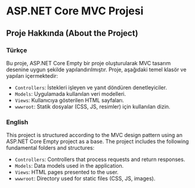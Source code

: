﻿# ASP.NET Core MVC Projesi

## Proje Hakkında (About the Project)

### Türkçe
Bu proje, ASP.NET Core Empty bir proje oluşturularak MVC tasarım desenine uygun şekilde yapılandırılmıştır. Proje, aşağıdaki temel klasör ve yapıları içermektedir:
- `Controllers`: İstekleri işleyen ve yanıt döndüren denetleyiciler.
- `Models`: Uygulamada kullanılan veri modelleri.
- `Views`: Kullanıcıya gösterilen HTML sayfaları.
- `wwwroot`: Statik dosyalar (CSS, JS, resimler) için kullanılan dizin.

### English
This project is structured according to the MVC design pattern using an ASP.NET Core Empty project as a base. The project includes the following fundamental folders and structures:
- `Controllers`: Controllers that process requests and return responses.
- `Models`: Data models used in the application.
- `Views`: HTML pages presented to the user.
- `wwwroot`: Directory used for static files (CSS, JS, images).
